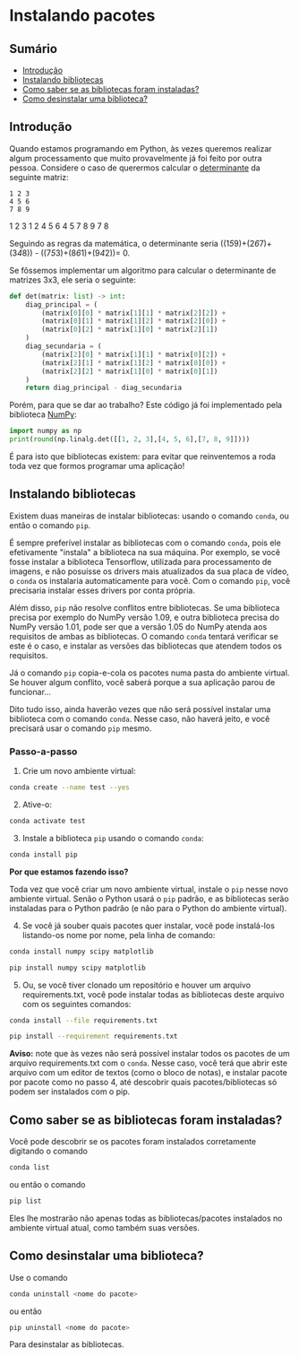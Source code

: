 # Instalando pacotes

## Sumário

* [Introdução](#introdução)
* [Instalando bibliotecas](#instalando-bibliotecas)
* [Como saber se as bibliotecas foram instaladas?](#como-saber-se-as-bibliotecas-foram-instaladas)
* [Como desinstalar uma biblioteca?](#como-desinstalar-uma-biblioteca)

## Introdução

Quando estamos programando em Python, às vezes queremos realizar algum processamento que muito 
provavelmente já foi feito por outra pessoa.
Considere o caso de querermos calcular o 
[determinante](https://brasilescola.uol.com.br/matematica/determinantes-1.htm) da seguinte matriz:

```
1 2 3
4 5 6
7 8 9
```

1 2 3 1 2 
4 5 6 4 5
7 8 9 7 8

Seguindo as regras da matemática, o determinante seria 
((1*5*9)+(2*6*7)+(3*4*8)) - ((7*5*3)+(8*6*1)+(9*4*2))= 0.

Se fôssemos implementar um algoritmo para calcular o determinante de matrizes 3x3, ele seria o seguinte:

```python
def det(matrix: list) -> int:
	diag_principal = (
		(matrix[0][0] * matrix[1][1] * matrix[2][2]) + 
		(matrix[0][1] * matrix[1][2] * matrix[2][0]) + 
		(matrix[0][2] * matrix[1][0] * matrix[2][1])
	)
	diag_secundaria = (
		(matrix[2][0] * matrix[1][1] * matrix[0][2]) + 
		(matrix[2][1] * matrix[1][2] * matrix[0][0]) + 
		(matrix[2][2] * matrix[1][0] * matrix[0][1])
	)
	return diag_principal - diag_secundaria
```

Porém, para que se dar ao trabalho? Este código já foi implementado pela biblioteca 
[NumPy](https://numpy.org/doc/stable/reference/generated/numpy.linalg.det.html):

```python
import numpy as np
print(round(np.linalg.det([[1, 2, 3],[4, 5, 6],[7, 8, 9]])))
```

É para isto que bibliotecas existem: para evitar que reinventemos a roda toda vez que formos 
programar uma aplicação!

## Instalando bibliotecas

Existem duas maneiras de instalar bibliotecas: usando o comando `conda`, ou então o comando 
`pip`.

É sempre preferível instalar as bibliotecas com o comando `conda`, pois ele efetivamente 
"instala" a biblioteca na sua máquina. Por exemplo, se você fosse instalar a biblioteca 
Tensorflow, utilizada para processamento de imagens, e não posuísse os drivers mais atualizados 
da sua placa de vídeo, o `conda` os instalaria automaticamente para você. Com o comando `pip`, 
você precisaria instalar esses drivers por conta própria.

Além disso, `pip` não resolve conflitos entre bibliotecas. Se uma biblioteca precisa por 
exemplo do NumPy versão 1.09, e outra biblioteca precisa do NumPy versão 1.01, pode ser que a 
versão 1.05 do NumPy atenda aos requisitos de ambas as bibliotecas. O comando `conda` tentará 
verificar se este é o caso, e instalar as versões das bibliotecas que atendem todos os requisitos.

Já o comando `pip` copia-e-cola os pacotes numa pasta do ambiente virtual. Se houver algum 
conflito, você saberá porque a sua aplicação parou de funcionar...

Dito tudo isso, ainda haverão vezes que não será possível instalar uma biblioteca com o comando `conda`.
Nesse caso, não haverá jeito, e você precisará usar o comando `pip` mesmo.

### Passo-a-passo

1. Crie um novo ambiente virtual:

```bash
conda create --name test --yes
```

2. Ative-o:

```bash
conda activate test
```

3. Instale a biblioteca `pip` usando o comando `conda`:

```bash
conda install pip
```

**Por que estamos fazendo isso?** 

Toda vez que você criar um novo ambiente virtual, instale o `pip` nesse novo ambiente virtual. Senão
o Python usará o `pip` padrão, e as bibliotecas serão instaladas para o Python padrão (e não para
o Python do ambiente virtual).

4. Se você já souber quais pacotes quer instalar, você pode instalá-los listando-os nome por nome, pela
	linha de comando:

```bash
conda install numpy scipy matplotlib
```

```bash
pip install numpy scipy matplotlib
```


5. Ou, se você tiver clonado um repositório e houver um arquivo requirements.txt, você pode instalar todas
as bibliotecas deste arquivo com os seguintes comandos:

```bash
conda install --file requirements.txt
```

```bash
pip install --requirement requirements.txt
```

**Aviso:** note que às vezes não será possível instalar todos os pacotes de um arquivo requirements.txt com o 
`conda`. Nesse caso, você terá que abrir este arquivo com um editor de textos (como o bloco de notas), e instalar
pacote por pacote como no passo 4, até descobrir quais pacotes/bibliotecas só podem ser instalados com o pip.

## Como saber se as bibliotecas foram instaladas?

Você pode descobrir se os pacotes foram instalados corretamente digitando o comando

```bash
conda list
```

ou então o comando

```bash
pip list
```

Eles lhe mostrarão não apenas todas as bibliotecas/pacotes instalados no ambiente virtual atual, como também suas versões.

## Como desinstalar uma biblioteca?

Use o comando

```bash
conda uninstall <nome do pacote>
```

ou então 

```bash
pip uninstall <nome do pacote>
```

Para desinstalar as bibliotecas.